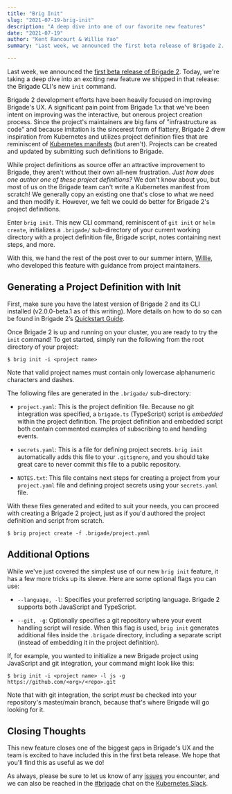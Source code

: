 ```yaml
---
title: "Brig Init"
slug: "2021-07-19-brig-init"
description: "A deep dive into one of our favorite new features"
date: "2021-07-19"
author: "Kent Rancourt & Willie Yao"
summary: "Last week, we announced the first beta release of Brigade 2. Today, we're taking a deep dive into an exciting new feature we shipped in that release: the Brigade CLI's new init command."

---
```


Last week, we announced the [first beta release of Brigade 2](https://blog.brigade.sh/2021-07-14-brigade-2-reaches-beta/). Today, we're taking a deep dive into an exciting new feature we shipped in that release: the Brigade CLI's new `init` command.

Brigade 2 development efforts have been heavily focused on improving Brigade's UX. A significant pain point from Brigade 1.x that we've been intent on improving was the interactive, but onerous project creation process. Since the project's maintainers are big fans of "infrastructure as code" and because imitation is the sincerest form of flattery, Brigade 2 drew inspiration from Kubernetes and utilizes project definition files that are reminiscent of [Kubernetes manifests](https://kubernetes.io/docs/reference/glossary/?fundamental=true#term-manifest) (but aren't). Projects can be created and updated by submitting such definitions to Brigade.

While project definitions as source offer an attractive improvement to Brigade, they aren't without their own all-new frustration. _Just how does one author one of these project definitions?_ We don't know about you, but most of us on the Brigade team can't write a Kubernetes manifest from scratch! We generally copy an existing one that's close to what we need and then modify it. However, we felt we could do better for Brigade 2's project definitions.

Enter `brig init`. This new CLI command, reminiscent of `git init` or `helm create`, initializes a `.brigade/` sub-directory of your current working directory with a project definition file, Brigade script, notes containing next steps, and more.

With this, we hand the rest of the post over to our summer intern, [Willie](https://github.com/willie-yao), who developed this feature with guidance from project maintainers.

## Generating a Project Definition with Init

First, make sure you have the latest version of Brigade 2 and its CLI installed (v2.0.0-beta.1 as of this writing). More details on how to do so can be found in Brigade 2’s [Quickstart Guide](https://v2--brigade-docs.netlify.app/intro/quickstart/).

Once Brigade 2 is up and running on your cluster, you are ready to try the `init` command! To get started, simply run the following from the root directory of your project:

```shell
$ brig init -i <project name>
```

Note that valid project names must contain only lowercase alphanumeric characters and dashes.

The following files are generated in the `.brigade/` sub-directory:

* `project.yaml`: This is the project definition file. Because no git integration was specified, a `brigade.ts` (TypeScript) script is _embedded_ within the project definition. The project definition and embedded script both contain commented examples of subscribing to and handling events.

* `secrets.yaml`: This is a file for defining project secrets. `brig init` automatically adds this file to your `.gitignore`, and you should take great care to never commit this file to a public repository.

* `NOTES.txt`: This file contains next steps for creating a project from your `project.yaml` file and defining project secrets using your `secrets.yaml` file.

With these files generated and edited to suit your needs, you can proceed with creating a Brigade 2 project, just as if you'd authored the project definition and script from scratch.

```shell
$ brig project create -f .brigade/project.yaml
```

## Additional Options

While we've just covered the simplest use of our new `brig init` feature, it has a few more tricks up its sleeve. Here are some optional flags you can use:

* `--language, -l`: Specifies your preferred scripting language. Brigade 2 supports both JavaScript and TypeScript.

* `--git, -g`: Optionally specifies a git repository where your event handling script will reside. When this flag is used, `brig init` generates additional files inside the `.brigade` directory, including a separate script (instead of embedding it in the project definition).

If, for example, you wanted to initialize a new Brigade project using JavaScript and git integration, your command might look like this:

```shell
$ brig init -i <project name> -l js -g https://github.com/<org>/<repo>.git
```

Note that with git integration, the script _must_ be checked into your repository's master/main branch, because that's where Brigade will go looking for it.

## Closing Thoughts

This new feature closes one of the biggest gaps in Brigade's UX and the team is excited to have included this in the first beta release. We hope that you'll find this as useful as we do! 

As always, please be sure to let us know of any [issues](https://github.com/brigadecore/brigade/issues) you encounter, and we can also be reached in the [#brigade](https://kubernetes.slack.com/messages/C87MF1RFD) chat on the [Kubernetes Slack](https://slack.k8s.io/).
